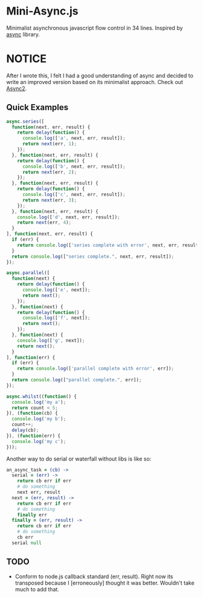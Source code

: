 # Mini-Async.js

Minimalist asynchronous javascript flow control in 34 lines.
Inspired by [async](https://github.com/caolan/async) library.

# NOTICE

After I wrote this, I felt I had a good understanding of async and decided to write an improved version based on its minimalist approach.
Check out [Async2](https://github.com/mikesmullin/async2).

## Quick Examples

```javascript
async.series([
  function(next, err, result) {
    return delay(function() {
      console.log(['a', next, err, result]);
      return next(err, 1);
    });
  }, function(next, err, result) {
    return delay(function() {
      console.log(['b', next, err, result]);
      return next(err, 2);
    });
  }, function(next, err, result) {
    return delay(function() {
      console.log(['c', next, err, result]);
      return next(err, 3);
    });
  }, function(next, err, result) {
    console.log(['d', next, err, result]);
    return next(err, 4);
  }
], function(next, err, result) {
  if (err) {
    return console.log(['series complete with error', next, err, result]);
  }
  return console.log(["series complete.", next, err, result]);
});

async.parallel([
  function(next) {
    return delay(function() {
      console.log(['e', next]);
      return next();
    });
  }, function(next) {
    return delay(function() {
      console.log(['f', next]);
      return next();
    });
  }, function(next) {
    console.log(['g', next]);
    return next();
  }
], function(err) {
  if (err) {
    return console.log(['parallel complete with error', err]);
  }
  return console.log(["parallel complete.", err]);
});

async.whilst((function() {
  console.log('my a');
  return count < 5;
}), (function(cb) {
  console.log('my b');
  count++;
  delay(cb);
}), (function(err) {
  console.log('my c');
}));
```

Another way to do serial or waterfall without libs is like so:

```coffeescript
an_async_task = (cb) ->
  serial = (err) ->
    return cb err if err
    # do something
    next err, result
  next = (err, result) ->
    return cb err if err
    # do something
    finally err
  finally = (err, result) ->
    return cb err if err
    # do something
    cb err
  serial null
```

TODO
----

* Conform to node.js callback standard (err, result). Right now its transposed because I [erroneously] thought it was better. Wouldn't take much to add that.
